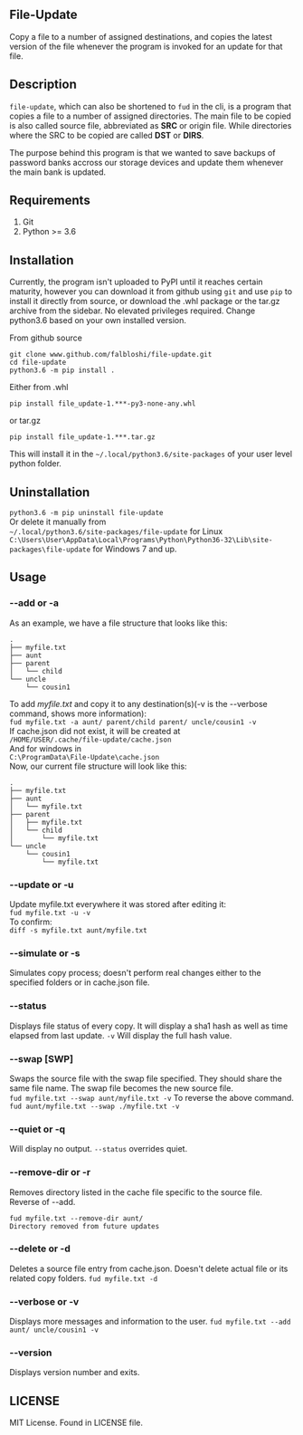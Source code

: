 File-Update
---
Copy a file to a number of assigned destinations, and copies the latest version of the file whenever the program is invoked for an update for that file.  

Description
---
`file-update`, which can also be shortened to `fud` in the cli, is a program that copies a file to a number of assigned directories. The main file to be copied is also called source file, abbreviated as **SRC** or origin file. While directories where the SRC to be copied are called **DST** or **DIRS**.  

The purpose behind this program is that we wanted to save backups of password banks accross our storage devices and update them whenever the main bank is updated.  

Requirements
---
1. Git
2. Python >= 3.6

Installation
---
Currently, the program isn't uploaded to PyPI until it reaches certain maturity, however you can download it from github using `git` and use `pip` to install it directly from source, or download the .whl package or the tar.gz archive from the sidebar. No elevated privileges required. Change python3.6 based on your own installed version.  

From github source
```
git clone www.github.com/falbloshi/file-update.git
cd file-update
python3.6 -m pip install .
```  

Either from .whl 
```
pip install file_update-1.***-py3-none-any.whl
```
or tar.gz
```
pip install file_update-1.***.tar.gz
```  
This will install it in the `~/.local/python3.6/site-packages` of your user level python folder.  

Uninstallation
---
`python3.6 -m pip uninstall file-update`  
Or delete it manually from  
`~/.local/python3.6/site-packages/file-update` for Linux
`C:\Users\User\AppData\Local\Programs\Python\Python36-32\Lib\site-packages\file-update` for Windows 7 and up.  

Usage
---
### --add or -a
As an example, we have a file structure that looks like this:

```  
.
├── myfile.txt
├── aunt
├── parent
│   └── child
└── uncle
    └── cousin1
```  
To add _myfile.txt_ and copy it to any destination(s)(-v is the --verbose command, shows more information):  
`fud myfile.txt -a aunt/ parent/child parent/ uncle/cousin1 -v`   
If cache.json did not exist, it will be created at  
`/HOME/USER/.cache/file-update/cache.json`  
And for windows in  
`C:\ProgramData\File-Update\cache.json`  
Now, our current file structure will look like this:
```
.
├── myfile.txt
├── aunt
│   └── myfile.txt
├── parent
│   ├── myfile.txt
│   └── child
│       └── myfile.txt
└── uncle
    └── cousin1
        └── myfile.txt
```  
### --update or -u
Update myfile.txt everywhere it was stored after editing it:  
`fud myfile.txt -u -v`  
To confirm:  
`diff -s myfile.txt aunt/myfile.txt`
### --simulate or -s
Simulates copy process; doesn't perform real changes either to the specified folders or in cache.json file.
### --status
Displays file status of every copy. It will display a sha1 hash as well as time elapsed from last update. `-v` Will display the full hash value.
### --swap \[SWP\]
Swaps the source file with the swap file specified. They should share the same file name. The swap file becomes the new source file.  
`fud myfile.txt --swap aunt/myfile.txt -v`
To reverse the above command.
`fud aunt/myfile.txt --swap ./myfile.txt -v`
### --quiet or -q
Will display no output. `--status` overrides quiet. 
### --remove-dir or -r 
Removes directory listed in the cache file specific to the source file. Reverse of --add.
```
fud myfile.txt --remove-dir aunt/
Directory removed from future updates
```
### --delete or -d
Deletes a source file entry from cache.json. Doesn't delete actual file or its related copy folders.
```fud myfile.txt -d```
### --verbose or -v
Displays more messages and information to the user.
```fud myfile.txt --add aunt/ uncle/cousin1 -v```
### --version
Displays version number and exits.  

LICENSE
---
MIT License. Found in LICENSE file. 
